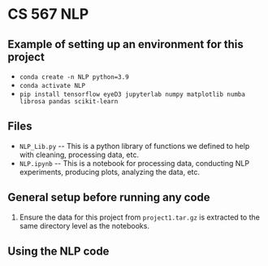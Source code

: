 # CS 567 NLP

## Example of setting up an environment for this project
* `conda create -n NLP python=3.9`
* `conda activate NLP`
* `pip install tensorflow eyeD3 jupyterlab numpy matplotlib numba librosa pandas scikit-learn`

## Files
* `NLP_Lib.py` -- This is a python library of functions we defined to help with cleaning, processing data, etc.
* `NLP.ipynb` -- This is a notebook for processing data, conducting NLP experiments, producing plots, analyzing the data, etc.

## General setup before running any code
1. Ensure the data for this project from `project1.tar.gz` is extracted to the same directory level as the notebooks.

## Using the NLP code
